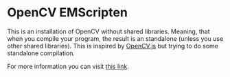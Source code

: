 # OpenCV EMScripten
This is an installation of OpenCV without shared libraries. Meaning, that when you compile your program, the result is an standalone (unless you use other shared libraries). This is inspired by [OpenCV.js](https://docs.opencv.org/4.x/d5/d10/tutorial_js_root.html) but trying to do some standalone compilation.

For more information you can visit [this link](https://oislas.com/blog/opencv_wasm/).
